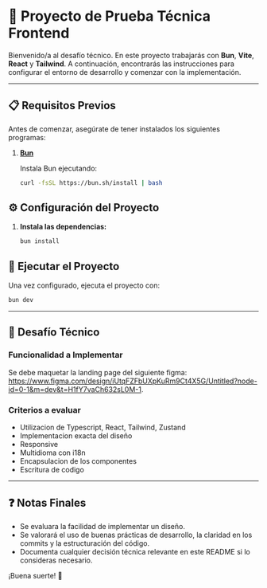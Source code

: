 # 🚀 Proyecto de Prueba Técnica Frontend

Bienvenido/a al desafío técnico. En este proyecto trabajarás con **Bun**, **Vite**, **React** y **Tailwind**. A continuación, encontrarás las instrucciones para configurar el entorno de desarrollo y comenzar con la implementación.

---

## 📋 Requisitos Previos

Antes de comenzar, asegúrate de tener instalados los siguientes programas:

1. **[Bun](https://bun.sh/)**

   Instala Bun ejecutando:
   ```bash
   curl -fsSL https://bun.sh/install | bash
   ```

## ⚙️ Configuración del Proyecto

1. **Instala las dependencias:**
   ```bash
   bun install
   ```

## 🚀 Ejecutar el Proyecto

Una vez configurado, ejecuta el proyecto con:
```bash
bun dev
```

---

## 📝 Desafío Técnico

### Funcionalidad a Implementar

Se debe maquetar la landing page del siguiente figma:
https://www.figma.com/design/iUtqFZFbUXpKuRm9Ct4X5G/Untitled?node-id=0-1&m=dev&t=H1fY7vaCh632sL0M-1.

### Criterios a evaluar

- Utilizacion de Typescript, React, Tailwind, Zustand
- Implementacion exacta del diseño
- Responsive
- Multidioma con i18n
- Encapsulacion de los componentes
- Escritura de codigo

---

## ❓ Notas Finales

- Se evaluara la facilidad de implementar un diseño.
- Se valorará el uso de buenas prácticas de desarrollo, la claridad en los commits y la estructuración del código.
- Documenta cualquier decisión técnica relevante en este README si lo consideras necesario.

¡Buena suerte! 🚀

